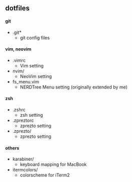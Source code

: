## dotfiles

#### git

- .git*
  - git config files

#### vim, neovim

- .vimrc
  - Vim setting
- nvim/
  - NeoVim setting
- fs_menu.vim
  - NERDTree Menu setting (originally extended by me)

#### zsh

- .zshrc
  - zsh setting
- .zpreztorc
  - zprezto setting
- .zprezto/
  - zprezto setting

#### others

- karabiner/
  - keyboard mapping for MacBook
- itermcolors/
  - colorscheme for iTerm2
